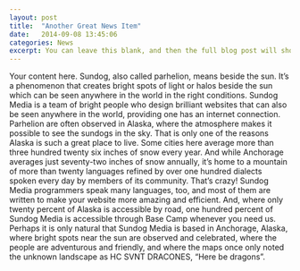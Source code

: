 ```yaml
---
layout: post
title:  "Another Great News Item"
date:   2014-09-08 13:45:06
categories: News
excerpt: You can leave this blank, and then the full blog post will show.
---
```

Your content here. Sundog, also called parhelion, means beside the sun.  It’s a phenomenon that creates bright spots of light or halos beside the sun which can be seen anywhere in the world in the right conditions.  Sundog Media is a team of bright people who design brilliant websites that can also be seen anywhere in the world, providing one has an internet connection.  Parhelion are often observed in Alaska, where the atmosphere makes it possible to see the sundogs in the sky.  That is only one of the reasons Alaska is such a great place to live.  Some cities here average more than three hundred twenty six inches of snow every year.  And while Anchorage averages just seventy-two inches of snow annually, it’s home to a mountain of more than twenty languages refined by over one hundred dialects spoken every day by members of its community.  That’s crazy!  Sundog Media programmers speak many languages, too, and most of them are written to make your website more amazing and efficient.  And, where only twenty percent of Alaska is accessible by road, one hundred percent of Sundog Media is accessible through Base Camp whenever you need us.  Perhaps it is only natural that Sundog Media is based in Anchorage, Alaska, where bright spots near the sun are observed and celebrated, where the people are adventurous and friendly, and where the maps once only noted the unknown landscape as HC SVNT DRACONES, “Here be dragons”.